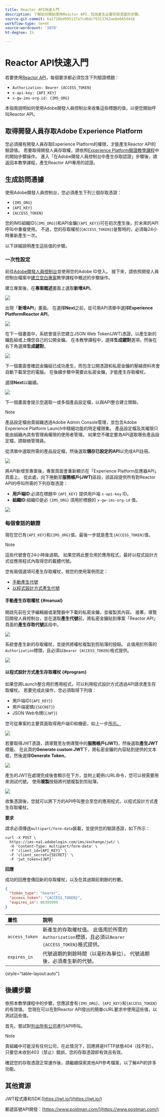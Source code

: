 ```yaml
---
title: Reactor API快速入門
description: 了解如何開始使用Reactor API，包括產生必要存取憑證的步驟。
source-git-commit: 6a1728bd995137a7cd6dc79313762ae6e665d416
workflow-type: tm+mt
source-wordcount: '1070'
ht-degree: 1%

---
```


# Reactor API快速入門

若要使用[Reactor API](https://www.adobe.io/apis/experienceplatform/home/api-reference.html#!acpdr/swagger-specs/reactor.yaml)，每個要求都必須包含下列驗證標題：

* `Authorization: Bearer {ACCESS_TOKEN}`
* `x-api-key: {API_KEY}`
* `x-gw-ims-org-id: {IMS_ORG}`

本指南說明如何使用Adobe開發人員控制台來收集這些標題的值，以便您開始呼叫Reactor API。

## 取得開發人員存取Adobe Experience Platform

您必須擁有開發人員存取Experience Platform的權限，才能產生Reactor API的驗證值。 若要取得開發人員存取權，請依照[Experience Platform驗證教學課程](http://www.adobe.com/go/platform-api-authentication-en)中的開始步驟操作。 進入「在Adobe開發人員控制台中產生存取認證」步驟後，請返回本教學課程，產生Reactor API專用的認證。

## 生成訪問憑據

使用Adobe開發人員控制台，您必須產生下列三個存取憑證：

* `{IMS_ORG}`
* `{API_KEY}`
* `{ACCESS_TOKEN}`

您的IMS組織ID(`{IMS_ORG}`)和API金鑰(`{API_KEY}`)可在初次產生後，於未來的API呼叫中重複使用。 不過，您的存取權杖(`{ACCESS_TOKEN}`)是暫時的，必須每24小時重新產生一次。

以下詳細說明產生這些值的步驟。

### 一次性設定

前往[Adobe開發人員控制台](https://www.adobe.com/go/devs_console_ui)並使用您的Adobe ID登入。 接下來，請依照開發人員控制台檔案中[建立空白專案](https://www.adobe.io/apis/experienceplatform/console/docs.html#!AdobeDocs/adobeio-console/master/projects-empty.md)教學課程中概述的步驟操作。

建立專案後，在&#x200B;**專案概述**&#x200B;畫面上選取&#x200B;**新增API**。

![](../images/api/getting-started/add-api-button.png)

出現「**新增API**」畫面。 在選擇&#x200B;**Next**&#x200B;之前，從可用API清單中選擇&#x200B;**Experience PlatformReactor API**。

![](../images/api/getting-started/add-launch-api.png)

在下一個畫面中，系統會提示您建立JSON Web Token(JWT)憑證，以產生新的鑰匙組或上傳您自己的公開金鑰。 在本教學課程中，選擇&#x200B;**生成鍵對**&#x200B;選項，然後在右下角選擇&#x200B;**生成鍵對**。

![](../images/api/getting-started/create-jwt.png)

下一個畫面會確認金鑰組已成功產生，而包含公開憑證和私密金鑰的壓縮資料夾會自動下載至您的電腦。 在後續步驟中需要此私密金鑰，才能產生存取權杖。

選擇&#x200B;**Next**&#x200B;以繼續。

![](../images/api/getting-started/keypair-generated.png)

下一個畫面會提示您選取一或多個產品設定檔，以與API整合建立關聯。

>[!NOTE]
>
>產品設定檔由貴組織透過Adobe Admin Console管理，並包含Adobe Experience Platform Launch中精細功能的特定權限集。 產品設定檔及其權限只能由組織內具有管理員權限的使用者管理。 如果您不確定要為API選取哪些產品設定檔，請聯絡管理員。

從清單中選取所需的產品設定檔，然後選取&#x200B;**儲存已設定的API**&#x200B;以完成API註冊。

![](../images/api/getting-started/select-product-profile.png)

將API新增至專案後，專案頁面會重新顯示在「Experience Platform反應器API」頁面上。 從此處，向下捲動至&#x200B;**服務帳戶(JWT)**&#x200B;區段，該區段提供所有對Reactor API的呼叫所需的下列存取憑證：

* **用戶端ID**:必須在標題中 `{API_KEY}` 提供用戶端 `x-api-key` ID。
* **組織ID**:組織ID是必 `{IMS_ORG}` 須用於標題的 `x-gw-ims-org-id` 值。

![](../images/api/getting-started/access-creds.png)

### 每個會話的驗證

現在您已有`{API_KEY}`和`{IMS_ORG}`值，最後一步就是產生`{ACCESS_TOKEN}`值。

>[!NOTE]
>
>這些代號會在24小時後過期。 如果您將此整合用於應用程式，最好以程式設計方式從應用程式內取得您的載體代號。

您有兩個選項可產生存取權杖，視您的使用案例而定：

* [手動產生代號](#manual)
* [以程式設計方式產生代號](#program)

#### 手動產生存取權杖 {#manual}

開啟先前在文字編輯器或瀏覽器中下載的私密金鑰，並複製其內容。 接著，導覽回開發人員控制台，並在選取&#x200B;**產生代號**&#x200B;前，將私密金鑰貼到專案「Reactor API」頁面的&#x200B;**產生存取代號**&#x200B;區段中。

![](../images/api/getting-started/paste-private-key.png)

系統會產生新的存取權杖，並提供將權杖複製到剪貼簿的按鈕。 此值用於所需的`Authorization`標頭，且必須以`Bearer {ACCESS_TOKEN}`格式提供。

![](../images/api/getting-started/token-generated.png)

#### 以程式設計方式產生存取權杖 {#program}

如果您將Launch整合用於應用程式，可以利用程式設計方式透過API請求產生存取權杖。 若要完成此操作，您必須取得下列值：

* 用戶端ID(`{API_KEY}`)
* 用戶端密碼(`{SECRET}`)
* JSON Web令牌(`{JWT}`)

您可從專案的主要頁面取得用戶端ID和機密，如上一步[所示。](#one-time-setup)

![](../images/api/getting-started/auto-access-creds.png)

若要取得JWT憑證，請導覽至左側導覽中的&#x200B;**服務帳戶(JWT)**，然後選取&#x200B;**產生JWT**&#x200B;標籤。 在此頁的&#x200B;**Generate custom JWT**&#x200B;下，將私密金鑰的內容貼到提供的文本框，然後選擇&#x200B;**Generate Token**。

![](../images/api/getting-started/generate-jwt.png)

產生的JWT在處理完成後會顯示在下方，並附上範例cURL命令，您可以視需要用來測試代號。 使用&#x200B;**複製**&#x200B;按鈕將代號複製到剪貼簿。

![](../images/api/getting-started/jwt-generated.png)

收集憑證後，您就可以將下方的API呼叫整合至您的應用程式，以程式設計方式產生存取權杖。

**要求**

請求必須傳送`multipart/form-data`裝載，並提供您的驗證憑證，如下所示：

```shell
curl -X POST \
  https://ims-na1.adobelogin.com/ims/exchange/jwt/ \
  -H 'Content-Type: multipart/form-data' \
  -F 'client_id={API_KEY}' \
  -F 'client_secret={SECRET}' \
  -F 'jwt_token={JWT}'
```

**回應**

成功的回應會傳回新的存取權杖，以及在其過期前剩餘的秒數。

```json
{
  "token_type": "bearer",
  "access_token": "{ACCESS_TOKEN}",
  "expires_in": 86399999
}
```

| 屬性 | 說明 |
| :-- | :-- |
| `access_token` | 新產生的存取權杖值。 此值用於所需的`Authorization`標頭，且必須以`Bearer {ACCESS_TOKEN}`格式提供。 |
| `expires_in` | 代號過期的剩餘時間（以毫秒為單位）。 代號過期後，必須產生新的代號。 |

{style=&quot;table-layout:auto&quot;}

## 後續步驟

依照本教學課程中的步驟，您應該會有`{IMS_ORG}`、`{API_KEY}`和`{ACCESS_TOKEN}`的有效值。 您現在可以在對Reactor API發出的簡單cURL要求中使用這些值，以測試這些值。

首先，嘗試對[列出所有公司](./endpoints/companies.md#list)進行API呼叫。

>[!NOTE]
>
>貴組織中可能沒有任何公司，在此情況下，回應將是HTTP狀態404（找不到）。 只要您未收到403（禁止）錯誤，您的存取憑證即有效且有效。

確認您的存取憑證正常運作後，請繼續探索其他API參考檔案，以了解API的許多功能。

## 其他資源

JWT程式庫和SDK:[https://jwt.io/](https://jwt.io/)

郵遞區號API開發：[https://www.postman.com/](https://www.postman.com/)
